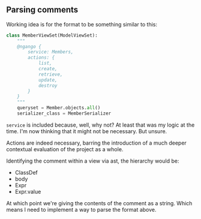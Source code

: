 ## Parsing comments

Working idea is for the format to be something similar to this:

```python
class MemberViewSet(ModelViewSet):
    """
    @ngango {
        service: Members,
        actions: {
            list,
            create,
            retrieve,
            update,
            destroy
        }
    }
    """
    queryset = Member.objects.all()
    serializer_class = MemberSerializer
```

`service` is included because, well, why not? At least that was my logic at the time. I'm now thinking that it might not be necessary. But unsure.

Actions are indeed necessary, barring the introduction of a much deeper contextual evaluation of the project as a whole.

Identifying the comment within a view via ast, the hierarchy would be:

- ClassDef
- body
- Expr
- Expr.value

At which point we're giving the contents of the comment as a string. Which means I need to implement a way to parse the format above. 
